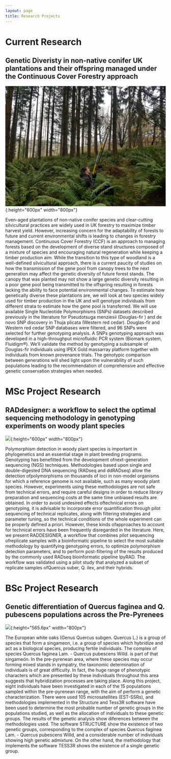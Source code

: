 ```yaml
---
layout: page
title: Research Projects
---
```

# Current Research

## Genetic Diveristy in non-native conifer UK plantations and their offspring managed under the Continuous Cover Forestry approach

![](/img/IMG-20211205-WA0015.jpg){:height="600px" width="800px"}

Even-aged plantations of non-native conifer species and clear-cutting silvicultural practices are widely used in UK forestry to maximize timber harvest yield. However, increasing concern for the adaptability of forests to future and current environmental shifts is leading to changes in forestry management. Continuous Cover Forestry (CCF) is an approach to managing forests based on the development of diverse stand structures composed of a mixture of species and encouraging natural regeneration while keeping a timber production aim. While the transition to this type of woodland is a well-defined silvicultural approach, there is a current paucity of studies on how the transmission of the gene pool from canopy trees to the next generation may affect the genetic diversity of future forest stands. The canopy that was planted may not show a large genetic diversity resulting in a poor gene pool being transmitted to the offspring resulting in forests lacking the ability to face potential environmental changes. To estimate how genetically diverse these plantations are, we will look at two species widely used for timber production in the UK and will genotype individuals from different strata to estimate how the gene pool is transferred. We will use available Single Nucleotide Polymorphisms (SNPs) datasets described previously in the literature for Pseudotsuga menziesii (Douglas-fir ) and de novo SNP discovery in Thuja plicata (Western red cedar). Douglas-fir and Western red cedar SNP databases were filtered, and 96 SNPs were selected for further genotyping analysis. A SNPs genotyping approach was developed in a high-throughput microfluidic PCR system (Biomark system, Fluidigm®). We’ll validate the method by genotyping a subsample of Douglas-fir individuals using IPEX Gold massarray platform together with individuals from known provenance trials. The genotypic comparison between generations will shed light upon the vulnerability of such populations leading to the recommendation of comprehensive and effective genetic conservation strategies when needed. 



# MSc Project Research

## RADdesigner: a workflow to select the optimal sequencing methodology in genotyping experiments on woody plant species

![](/img/20180315_generalunmbráculo.jpg){:height="600px" width="800px"}

Polymorphism detection in woody plant species is important in phylogenetics and an essential stage in plant breeding programs. Genotyping has benefitted from the development ofnext-generation sequencing (NGS) techniques. Methodologies based upon single and double-digested DNA sequencing (RADseq and ddRADseq) allow the detection ofpolymorphisms on thousands of loci in non-model organisms for which a reference genome is not available, such as many woody plant species. However, experiments using these methodologies are not safe from technical errors, and require careful designs in order to reduce library preparation and sequencing costs at the same time unbiased results are obtained. In order to avoid undesired effects oftechnical errors on genotyping, it is advisable to incorporate error quantification through pilot sequencing of technical replicates, along with filtering strategies and parameter tuning, so the technical conditions of the whole experiment can be properly defined a priori. However, these kinds ofapproaches to account for technical errors have been frequently disregarded in the literature. Here, we present RADDESIGNER, a workflow that combines pilot sequencing ofreplicate samples with a bioinformatic pipeline to select the most suitable methodology by quantifying genotyping errors, to optimize polymorphism detection parameters, and to perform post-filtering of the results produced by the commonly used RADseq bioinformatic pipeline IpyRAD. The workflow was validated using a pilot study that analyzed a subset of replicate samples ofQuercus suber, Q. ilex, and their hybrids.

# BSc Project Research

## Genetic differentiation of Quercus faginea and Q. pubescens populations across the Pre-Pyrenees

![](/img/fag_hum8cleaves.jpeg){:height="565.6px" width="800px"}

The European white oaks (Genus Quercus subgen. Quercus L.) is a group of species that form a singameon, i.e. a group of species which hybridize and act as a biological species, producing fertile individuals. The complex of species Quercus faginea Lam. - Quercus pubescens Willd. is part of that singameón. In the pre-pyrenean area, where these species may occur forming mixed stands in sympatry, the taxonomic determination of individuals is of great difficulty. In fact, the huge range of phenotypic characters which are presented by these individuals throughout this area suggests that hybridization processes are taking place. Along this project, eight individuals have been investigated in each of the 15 populations sampled within the pre-pyrenean range, with the aim of perform a genetic characterization. There were used 105 microsatellites (EST-SSRs), and methodologies implemented in the Structure and Tess3R software have been used to determine the most probable number of genetic groups in the populations studied, as well as the allocation of individuals to these genetic groups. The results of the genetic analysis show diferences between the methodologies used. The software STRUCTURE show the existence of two genetic groups, corresponding to the complex of species Quercus faginea Lam. - Quercus pubescens Willd, and a considerable number of individuals showing high genetic admixture. On the other hand, the methodology that implements the software TESS3R shows the existence of a single genetic group.
